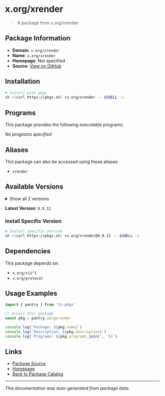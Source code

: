 # x.org/xrender

> A package from x.org/xrender

## Package Information

- **Domain**: `x.org/xrender`
- **Name**: `x.org/xrender`
- **Homepage**: Not specified
- **Source**: [View on GitHub](https://github.com/pkgxdev/pantry/tree/main/projects/x.org/xrender/package.yml)

## Installation

```bash
# Install with pkgx
sh <(curl https://pkgx.sh) +x.org/xrender -- $SHELL -i
```

## Programs

This package provides the following executable programs:

*No programs specified*

## Aliases

This package can also be accessed using these aliases:

- `xrender`

## Available Versions

<details>
<summary>Show all 2 versions</summary>

- `0.9.12`, `0.9.11`

</details>

**Latest Version**: `0.9.12`

### Install Specific Version

```bash
# Install specific version
sh <(curl https://pkgx.sh) +x.org/xrender@0.9.12 -- $SHELL -i
```

## Dependencies

This package depends on:

- `x.org/x11^1`
- `x.org/protocol`

## Usage Examples

```typescript
import { pantry } from 'ts-pkgx'

// Access this package
const pkg = pantry.xorgxrender

console.log(`Package: ${pkg.name}`)
console.log(`Description: ${pkg.description}`)
console.log(`Programs: ${pkg.programs.join(', ')}`)
```

## Links

- [Package Source](https://github.com/pkgxdev/pantry/tree/main/projects/x.org/xrender/package.yml)
- [Homepage](#)
- [Back to Package Catalog](../package-catalog.md)

---

*This documentation was auto-generated from package data.*
